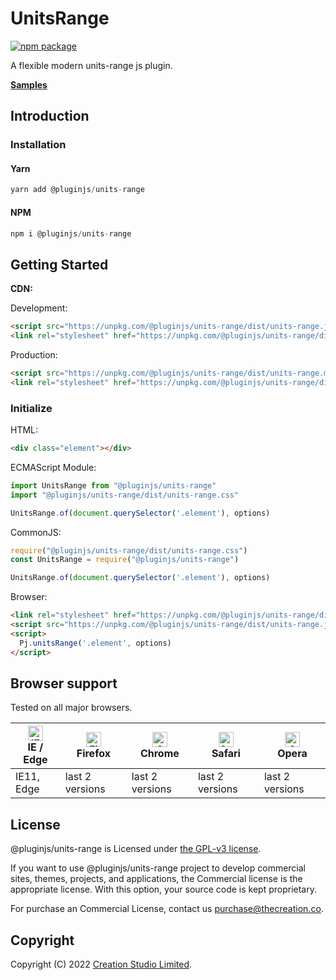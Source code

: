 # UnitsRange

[![npm package](https://img.shields.io/npm/v/@pluginjs/units-range.svg)](https://www.npmjs.com/package/@pluginjs/units-range)

A flexible modern units-range js plugin.

**[Samples](https://codesandbox.io/s/github/pluginjs/pluginjs/tree/master/modules/unitsRange/samples)**

## Introduction
### Installation

#### Yarn

```javascript
yarn add @pluginjs/units-range
```

#### NPM

```javascript
npm i @pluginjs/units-range
```

## Getting Started

**CDN:**

Development:

```html
<script src="https://unpkg.com/@pluginjs/units-range/dist/units-range.js"></script>
<link rel="stylesheet" href="https://unpkg.com/@pluginjs/units-range/dist/units-range.css">
```

Production:

```html
<script src="https://unpkg.com/@pluginjs/units-range/dist/units-range.min.js"></script>
<link rel="stylesheet" href="https://unpkg.com/@pluginjs/units-range/dist/units-range.min.css">
```

### Initialize

HTML:

```html
<div class="element"></div>
```

ECMAScript Module:

```javascript
import UnitsRange from "@pluginjs/units-range"
import "@pluginjs/units-range/dist/units-range.css"

UnitsRange.of(document.querySelector('.element'), options)
```

CommonJS:

```javascript
require("@pluginjs/units-range/dist/units-range.css")
const UnitsRange = require("@pluginjs/units-range")

UnitsRange.of(document.querySelector('.element'), options)
```

Browser:

```html
<link rel="stylesheet" href="https://unpkg.com/@pluginjs/units-range/dist/units-range.css">
<script src="https://unpkg.com/@pluginjs/units-range/dist/units-range.js"></script>
<script>
  Pj.unitsRange('.element', options)
</script>
```

## Browser support

Tested on all major browsers.

| [<img src="https://raw.githubusercontent.com/alrra/browser-logos/master/src/edge/edge_48x48.png" alt="IE / Edge" width="24px" height="24px" />](http://godban.github.io/browsers-support-badges/)</br>IE / Edge | [<img src="https://raw.githubusercontent.com/alrra/browser-logos/master/src/firefox/firefox_48x48.png" alt="Firefox" width="24px" height="24px" />](http://godban.github.io/browsers-support-badges/)</br>Firefox | [<img src="https://raw.githubusercontent.com/alrra/browser-logos/master/src/chrome/chrome_48x48.png" alt="Chrome" width="24px" height="24px" />](http://godban.github.io/browsers-support-badges/)</br>Chrome | [<img src="https://raw.githubusercontent.com/alrra/browser-logos/master/src/safari/safari_48x48.png" alt="Safari" width="24px" height="24px" />](http://godban.github.io/browsers-support-badges/)</br>Safari | [<img src="https://raw.githubusercontent.com/alrra/browser-logos/master/src/opera/opera_48x48.png" alt="Opera" width="24px" height="24px" />](http://godban.github.io/browsers-support-badges/)</br>Opera |
| --------- | --------- | --------- | --------- | --------- |
| IE11, Edge| last 2 versions| last 2 versions| last 2 versions| last 2 versions|

## License

@pluginjs/units-range is Licensed under [the GPL-v3 license](LICENSE).

If you want to use @pluginjs/units-range project to develop commercial sites, themes, projects, and applications, the Commercial license is the appropriate license. With this option, your source code is kept proprietary.

For purchase an Commercial License, contact us purchase@thecreation.co.

## Copyright

Copyright (C) 2022 [Creation Studio Limited](creationstudio.com).